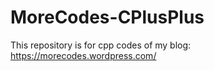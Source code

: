 # MoreCodes-CPlusPlus
This repository is for cpp codes of my blog: https://morecodes.wordpress.com/
